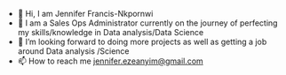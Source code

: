 - 👋 Hi, I am Jennifer Francis-Nkpornwi
- 👀 I am a Sales Ops Administrator currently on the journey of perfecting my skills/knowledge in Data analysis/Data Science
- 💞️ I’m looking forward to doing more projects as well as getting a job around Data analysis /Science
- 📫 How to reach me jennifer.ezeanyim@gmail.com

<!---
Jennifer-Francis-Nkpornwi/Jennifer-Francis-Nkpornwi is a ✨ special ✨ repository because its `README.md` (this file) appears on your GitHub profile.
You can click the Preview link to take a look at your changes.
--->
